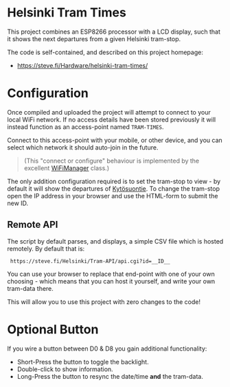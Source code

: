 # Helsinki Tram Times

This project combines an ESP8266 processor with a LCD display, such that
it shows the next departures from a given Helsinki tram-stop.

The code is self-contained, and described on this project homepage:

* https://steve.fi/Hardware/helsinki-tram-times/


# Configuration

Once compiled and uploaded the project will attempt to connect to your
local WiFi network.  If no access details have been stored previously
it will instead function as an access-point named `TRAM-TIMES`.

Connect to this access-point with your mobile, or other device, and
you can select which network it should auto-join in the future.

> (This "connect or configure" behaviour is implemented by the excellent [WiFiManager](https://github.com/tzapu/WiFiManager) class.)

The only addition configuration required is to set the tram-stop to
view - by default it will show the departures of [Kytösuontie](https://hsl.trapeze.fi/omatpysakit/web?command=fullscreen2&stop=1160404).   To change
the tram-stop open the IP address in your browser and use the HTML-form
to submit the new ID.

## Remote API

The script by default parses, and displays, a simple CSV file which is
hosted remotely.  By default that is:

     https://steve.fi/Helsinki/Tram-API/api.cgi?id=__ID__

You can use your browser to replace that end-point with one of your
own choosing - which means that you can host it yourself, and write
your own tram-data there.

This will allow you to use this project with zero changes to the code!


# Optional Button

If you wire a button between D0 & D8 you gain additional functionality:

* Short-Press the button to toggle the backlight.
* Double-click to show information.
* Long-Press the button to resync the date/time __and__ the tram-data.
